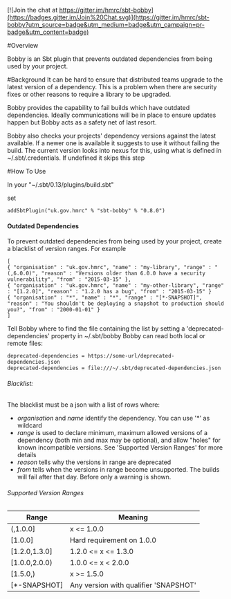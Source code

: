[![Join the chat at https://gitter.im/hmrc/sbt-bobby](https://badges.gitter.im/Join%20Chat.svg)](https://gitter.im/hmrc/sbt-bobby?utm_source=badge&utm_medium=badge&utm_campaign=pr-badge&utm_content=badge)

#Overview

Bobby is an Sbt plugin that prevents outdated dependencies from being used by your project.

#Background
It can be hard to ensure that distributed teams upgrade to the latest version of a dependency. 
This is a problem when there are security fixes or other reasons to require a library to be upgraded. 

Bobby provides the capability to fail builds which have outdated dependencies. 
Ideally communications will be in place to ensure updates happen but Bobby acts as a safety net of last resort.

Bobby also checks your projects' dependency versions against the latest available.
If a newer one is available it suggests to use it without failing the build.
The current version looks into nexus for this, using what is defined in ~/.sbt/.credentials. 
If undefined it skips this step

#How To Use

In your "~/.sbt/0.13/plugins/build.sbt"

set
```
addSbtPlugin("uk.gov.hmrc" % "sbt-bobby" % "0.8.0")
```


#### Outdated Dependencies

To prevent outdated dependencies from being used by your project, create a blacklist of version ranges. 
For example
```
[
{ "organisation" : "uk.gov.hmrc", "name" : "my-library", "range" : "(,6.0.0)", "reason" : "Versions older than 6.0.0 have a security vulnerability", "from" : "2015-03-15" },
{ "organisation" : "uk.gov.hmrc", "name" : "my-other-library", "range" : "[1.2.0]", "reason" : "1.2.0 has a bug", "from" : "2015-03-15" }
{ "organisation" : "*", "name" : "*", "range" : "[*-SNAPSHOT]", "reason" : "You shouldn't be deploying a snapshot to production should you?", "from" : "2000-01-01" }
]
```
Tell Bobby where to find the file containing the list by setting a 'deprecated-dependencies' property in ~/.sbt/bobby
Bobby can read both local or remote files:
```
deprecated-dependencies = https://some-url/deprecated-dependencies.json
deprecated-dependencies = file:///~/.sbt/deprecated-dependencies.json
```


###### Blacklist:
The blacklist must be a json with a list of rows where:
* _organisation_ and _name_ identify the dependency. You can use '*' as wildcard
* _range_ is used to declare minimum, maximum allowed versions of a dependency (both min and max may be optional), and allow "holes" for known incompatible versions. See 'Supported Version Ranges' for more details
* _reason_ tells why the versions in range are deprecated
* _from_ tells when the versions in range become unsupported. The builds will fail after that day. Before only a warning is shown.


###### Supported Version Ranges
| Range  | Meaning  |
|---|---|
| (,1.0.0]  | x <= 1.0.0  |
| [1.0.0]  | Hard requirement on 1.0.0  |
| [1.2.0,1.3.0]  | 1.2.0 <= x <= 1.3.0  |
| [1.0.0,2.0.0)  | 1.0.0 <= x < 2.0.0  |
| [1.5.0,)  | x >= 1.5.0  |
| [*-SNAPSHOT] | Any version with qualifier 'SNAPSHOT' |






